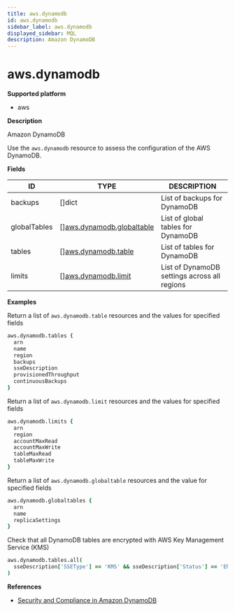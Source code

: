 ```yaml
---
title: aws.dynamodb
id: aws.dynamodb
sidebar_label: aws.dynamodb
displayed_sidebar: MQL
description: Amazon DynamoDB
---
```


# aws.dynamodb

**Supported platform**

- aws

**Description**

Amazon DynamoDB

Use the `aws.dynamodb` resource to assess the configuration of the AWS DynamoDB.

**Fields**

| ID           | TYPE                                                              | DESCRIPTION                                  |
| ------------ | ----------------------------------------------------------------- | -------------------------------------------- |
| backups      | &#91;&#93;dict                                                    | List of backups for DynamoDB                 |
| globalTables | &#91;&#93;[aws.dynamodb.globaltable](aws.dynamodb.globaltable.md) | List of global tables for DynamoDB           |
| tables       | &#91;&#93;[aws.dynamodb.table](aws.dynamodb.table.md)             | List of tables for DynamoDB                  |
| limits       | &#91;&#93;[aws.dynamodb.limit](aws.dynamodb.limit.md)             | List of DynamoDB settings across all regions |

**Examples**

Return a list of `aws.dynamodb.table` resources and the values for specified fields

```coffee
aws.dynamodb.tables {
  arn
  name
  region
  backups
  sseDescription
  provisionedThroughput
  continuousBackups
}
```

Return a list of `aws.dynamodb.limit` resources and the values for specified fields

```coffee
aws.dynamodb.limits {
  arn
  region
  accountMaxRead
  accountMaxWrite
  tableMaxRead
  tableMaxWrite
}
```

Return a list of `aws.dynamodb.globaltable` resources and the value for specified fields

```coffee
aws.dynamodb.globaltables {
  arn
  name
  replicaSettings
}
```

Check that all DynamoDB tables are encrypted with AWS Key Management Service (KMS)

```coffee
aws.dynamodb.tables.all(
  sseDescription['SSEType'] == 'KMS' && sseDescription['Status'] == 'ENABLED'
)
```

**References**

- [Security and Compliance in Amazon DynamoDB](https://docs.aws.amazon.com/amazondynamodb/latest/developerguide/security.html)
